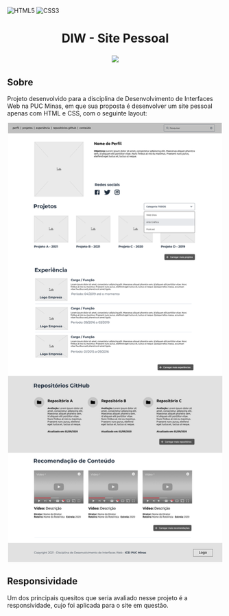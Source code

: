 ![HTML5](https://img.shields.io/badge/html5-%23E34F26.svg?style=for-the-badge&logo=html5&logoColor=white)
![CSS3](https://img.shields.io/badge/css3-%231572B6.svg?style=for-the-badge&logo=css3&logoColor=white)
<h1 align="center">DIW - Site Pessoal</h1>
<h3 align="center">
  <a href="https://arthur-amx.github.io/DIW-PUC-MG/">
    <img  src="https://img.shields.io/badge/-ACCESS%20THE%20PROJECT-333?&style=for-the-badge&logoColor=fff"/>
  </a>
</h3>
<h2>Sobre</h2>
<p>Projeto desenvolvido para a disciplina de Desenvolvimento de Interfaces Web na PUC Minas, em que sua proposta é desenvolver um site pessoal apenas com HTML e CSS, com o seguinte layout:</p>
<div align="center"><img width="500px" src="./assets/layout.png"></div>
<h2>Responsividade</h2>
<p>Um dos principais quesitos que seria avaliado nesse projeto é a responsividade, cujo foi aplicada para o site em questão.</p>
